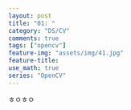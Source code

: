 ```yaml
---
layout: post
title: "01: "
category: "DS/CV"
comments: true
tags: ["opencv"]
feature-img: "assets/img/41.jpg"
feature-title:
use_math: true
series: "OpenCV"
---
```


ㅎㅇㅎㅇ
